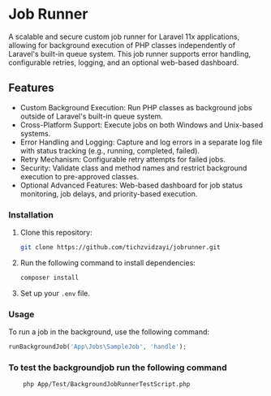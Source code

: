 # Job Runner

A scalable and secure custom job runner for Laravel 11x applications, allowing for background execution of PHP classes independently of Laravel's built-in queue system. This job runner supports error handling, configurable retries, logging, and an optional web-based dashboard.

## Features

- Custom Background Execution: Run PHP classes as background jobs outside of Laravel's built-in queue system.
- Cross-Platform Support: Execute jobs on both Windows and Unix-based systems.
- Error Handling and Logging: Capture and log errors in a separate log file with status tracking (e.g., running, completed, failed).
- Retry Mechanism: Configurable retry attempts for failed jobs.
- Security: Validate class and method names and restrict background execution to pre-approved classes.
- Optional Advanced Features: Web-based dashboard for job status monitoring, job delays, and priority-based execution.

### Installation

1. Clone this repository:
    ```bash
    git clone https://github.com/tichzvidzayi/jobrunner.git
    ```
2. Run the following command to install dependencies:
    ```bash
    composer install
    ```
3. Set up your `.env` file.

### Usage

To run a job in the background, use the following command:

```php
runBackgroundJob('App\Jobs\SampleJob', 'handle');


```

### To test the backgroundjob run the following command

```bash
    php App/Test/BackgroundJobRunnerTestScript.php

```
